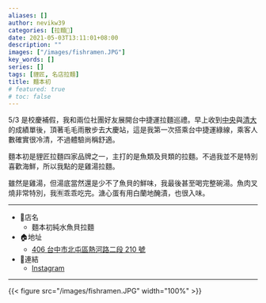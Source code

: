 ```yaml
---
aliases: []
author: nevikw39
categories: [拉麵🍜]
date: 2021-05-03T13:11:01+08:00
description: ""
images: ["/images/fishramen.JPG"]
key_words: []
series: []
tags: [貍匠, 名店拉麵]
title: 麵本初
# featured: true
# toc: false
---
```


5/3 是校慶補假，我和兩位社團好友展開台中捷運拉麵巡禮。早上收到[中央](/posts/ncu)與[清大](/posts/nthu)的成績單後，頂著毛毛雨散步去大慶站，這是我第一次搭乘台中捷運綠線，乘客人數確實很冷清，不過體驗尚稱舒適。

麵本初是貍匠拉麵四家品牌之一，主打的是魚類及貝類的拉麵。不過我並不是特別喜歡海鮮，所以我點的是雞湯拉麵。

雖然是雞湯，但湯底當然還是少不了魚貝的鮮味，我最後甚至喝完整碗湯。魚肉叉燒非常特別，我🈶乖乖吃完。溏心蛋有用白蘭地醃漬，也很入味。

---
+ 🏬店名
    * 麵本初純水魚貝拉麵
+ 🏠地址
    * [406 台中市北屯區熱河路二段 210 號](https://goo.gl/maps/Q43sbdnLehLQqcBL7)
+ 🔗連結
    * [Instagram](https://www.instagram.com/fish.ramen.tw/)
---

{{< figure src="/images/fishramen.JPG" width="100%" >}}
